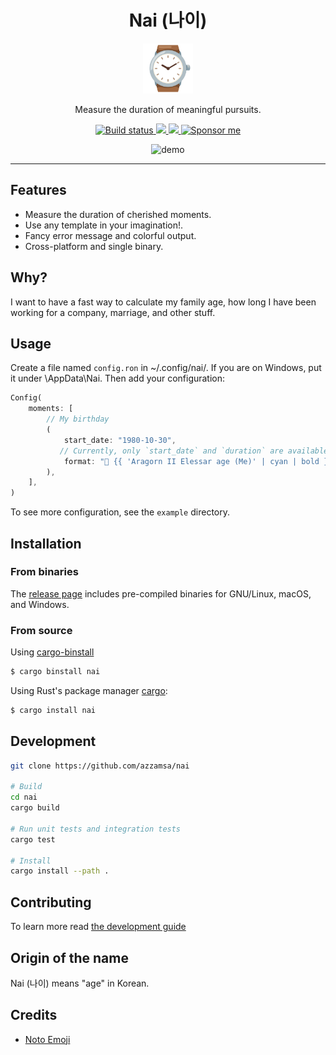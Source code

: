 <div align="center">
  <h1>Nai (나이)</h1>

<img src='docs/time.svg' width=80px />

Measure the duration of meaningful pursuits.

<a href="https://github.com/azzamsa/nai/actions/workflows/ci.yml">
    <img src="https://github.com/azzamsa/nai/actions/workflows/ci.yml/badge.svg" alt="Build status" />
  </a>

<a href="https://crates.io/crates/nai">
    <img src="https://img.shields.io/crates/v/nai.svg">
  </a>

<a href=" https://docs.rs/nai/">
    <img src="https://docs.rs/nai/badge.svg">
  </a>

<a href="https://azzamsa.com/support/">
    <img alt="Sponsor me" src="https://img.shields.io/badge/Sponsor%20Me-%F0%9F%92%96-ff69b4">
  </a>

<p><p/>

![demo](https://github.com/azzamsa/nai/assets/17734314/b2e720fe-4517-44b6-817f-321b3b0f8289)

</div>

---

## Features

- Measure the duration of cherished moments.
- Use any template in your imagination!.
- Fancy error message and colorful output.
- Cross-platform and single binary.

## Why?

I want to have a fast way to calculate my family age, how long I have been working for a company, marriage, and other stuff.

## Usage

Create a file named `config.ron` in ~/.config/nai/. If you are on Windows, put it under \AppData\Nai\. Then add your configuration:

```rust
Config(
    moments: [
        // My birthday
        (
            start_date: "1980-10-30",
           // Currently, only `start_date` and `duration` are available
            format: "👶 {{ 'Aragorn II Elessar age (Me)' | cyan | bold }}\nBorn at: {{ start_date | red }}\nAge: {{ duration }}\n",
        ),
    ],
)
```

To see more configuration, see the `example` directory.

## Installation

### From binaries

The [release page](https://github.com/azzamsa/nai/releases) includes
pre-compiled binaries for GNU/Linux, macOS, and Windows.

### From source

Using [cargo-binstall](https://github.com/cargo-bins/cargo-binstall)

```bash
$ cargo binstall nai
```

Using Rust's package manager [cargo](https://github.com/rust-lang/cargo):

```bash
$ cargo install nai
```

## Development

```bash
git clone https://github.com/azzamsa/nai

# Build
cd nai
cargo build

# Run unit tests and integration tests
cargo test

# Install
cargo install --path .
```

## Contributing

To learn more read [the development guide](docs/dev/README.md)

## Origin of the name

Nai (나이) means "age" in Korean.

## Credits

- [Noto Emoji](https://github.com/googlefonts/noto-emoji)
